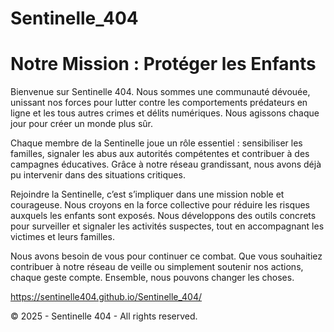# Sentinelle_404

# Notre Mission : Protéger les Enfants

Bienvenue sur Sentinelle 404. Nous sommes une communauté dévouée, unissant nos forces pour lutter contre les comportements prédateurs en ligne et les tous autres crimes et délits numériques. Nous agissons chaque jour pour créer un monde plus sûr.

Chaque membre de la Sentinelle joue un rôle essentiel : sensibiliser les familles, signaler les abus aux autorités compétentes et contribuer à des campagnes éducatives. Grâce à notre réseau grandissant, nous avons déjà pu intervenir dans des situations critiques.

Rejoindre la Sentinelle, c’est s’impliquer dans une mission noble et courageuse. Nous croyons en la force collective pour réduire les risques auxquels les enfants sont exposés. Nous développons des outils concrets pour surveiller et signaler les activités suspectes, tout en accompagnant les victimes et leurs familles.

Nous avons besoin de vous pour continuer ce combat. Que vous souhaitiez contribuer à notre réseau de veille ou simplement soutenir nos actions, chaque geste compte. Ensemble, nous pouvons changer les choses.

https://sentinelle404.github.io/Sentinelle_404/

© 2025 - Sentinelle 404 - All rights reserved.

